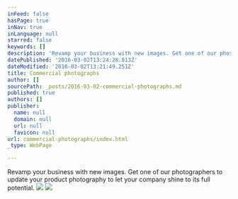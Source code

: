 ```yaml
---
inFeed: false
hasPage: true
inNav: true
inLanguage: null
starred: false
keywords: []
description: 'Revamp your business with new images. Get one of our photographers to update your product photography to let your company shine to its full potential. '
datePublished: '2016-03-02T13:24:28.813Z'
dateModified: '2016-03-02T13:21:49.251Z'
title: Commercial photographs
author: []
sourcePath: _posts/2016-03-02-commercial-photographs.md
published: true
authors: []
publisher:
  name: null
  domain: null
  url: null
  favicon: null
url: commercial-photographs/index.html
_type: WebPage

---
```

Revamp your business with new images. Get one of our photographers to update your product photography to let your company shine to its full potential. ![](https://the-grid-user-content.s3-us-west-2.amazonaws.com/67ce07a4-aa92-48b4-a7d7-9f6b76bc3ed1.jpg)
![](https://the-grid-user-content.s3-us-west-2.amazonaws.com/921f286f-dade-4306-93c1-2f520e077ba4.jpg)